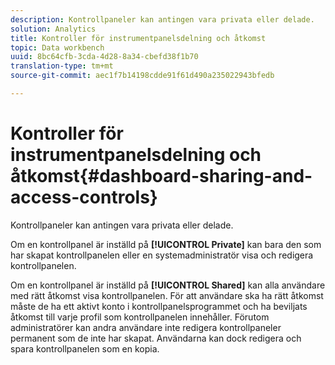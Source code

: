 ```yaml
---
description: Kontrollpaneler kan antingen vara privata eller delade.
solution: Analytics
title: Kontroller för instrumentpanelsdelning och åtkomst
topic: Data workbench
uuid: 8bc64cfb-3cda-4d28-8a34-cbefd38f1b70
translation-type: tm+mt
source-git-commit: aec1f7b14198cdde91f61d490a235022943bfedb

---
```



# Kontroller för instrumentpanelsdelning och åtkomst{#dashboard-sharing-and-access-controls}

Kontrollpaneler kan antingen vara privata eller delade.

Om en kontrollpanel är inställd på **[!UICONTROL Private]** kan bara den som har skapat kontrollpanelen eller en systemadministratör visa och redigera kontrollpanelen.

Om en kontrollpanel är inställd på **[!UICONTROL Shared]** kan alla användare med rätt åtkomst visa kontrollpanelen. För att användare ska ha rätt åtkomst måste de ha ett aktivt konto i kontrollpanelsprogrammet och ha beviljats åtkomst till varje profil som kontrollpanelen innehåller. Förutom administratörer kan andra användare inte redigera kontrollpaneler permanent som de inte har skapat. Användarna kan dock redigera och spara kontrollpanelen som en kopia.
